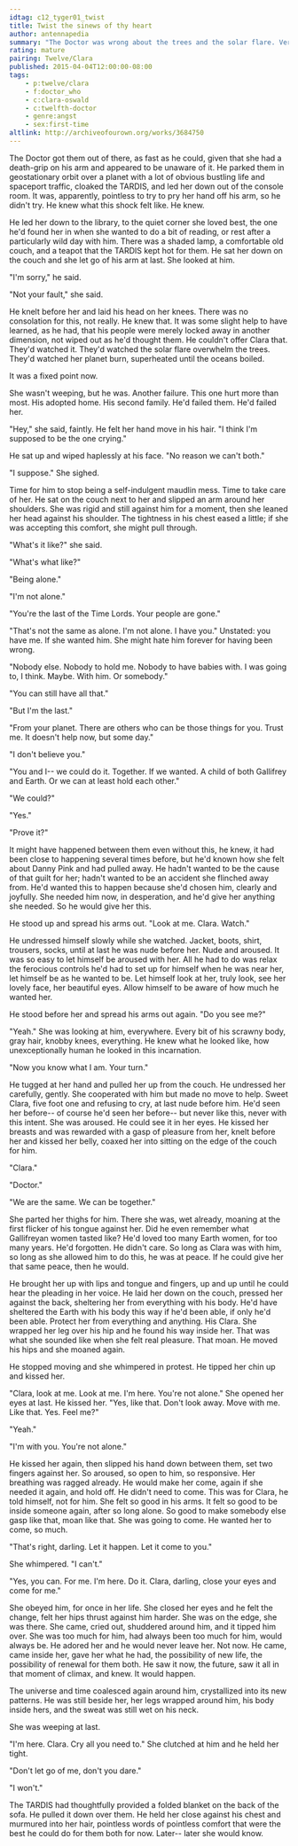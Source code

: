 ```yaml
---
idtag: c12_tyger01_twist
title: Twist the sinews of thy heart
author: antennapedia
summary: "The Doctor was wrong about the trees and the solar flare. Very very wrong."
rating: mature
pairing: Twelve/Clara
published: 2015-04-04T12:00:00-08:00
tags:
    - p:twelve/clara
    - f:doctor_who
    - c:clara-oswald
    - c:twelfth-doctor
    - genre:angst
    - sex:first-time
altlink: http://archiveofourown.org/works/3684750
---
```

The Doctor got them out of there, as fast as he could, given that she had a death-grip on his arm and appeared to be unaware of it. He parked them in geostationary orbit over a planet with a lot of obvious bustling life and spaceport traffic, cloaked the TARDIS, and led her down out of the console room. It was, apparently, pointless to try to pry her hand off his arm, so he didn't try. He knew what this shock felt like. He knew.

He led her down to the library, to the quiet corner she loved best, the one he'd found her in when she wanted to do a bit of reading, or rest after a particularly wild day with him. There was a shaded lamp, a comfortable old couch, and a teapot that the TARDIS kept hot for them. He sat her down on the couch and she let go of his arm at last. She looked at him.

"I'm sorry," he said.

"Not your fault," she said.

He knelt before her and laid his head on her knees. There was no consolation for this, not really. He knew that. It was some slight help to have learned, as he had, that his people were merely locked away in another dimension, not wiped out as he'd thought them. He couldn't offer Clara that. They'd watched it. They'd watched the solar flare overwhelm the trees. They'd watched her planet burn, superheated until the oceans boiled.

It was a fixed point now.

She wasn't weeping, but he was. Another failure. This one hurt more than most. His adopted home. His second family. He'd failed them. He'd failed her.

"Hey," she said, faintly. He felt her hand move in his hair. "I think I'm supposed to be the one crying."

He sat up and wiped haplessly at his face. "No reason we can't both."

"I suppose." She sighed.

Time for him to stop being a self-indulgent maudlin mess. Time to take care of her. He sat on the couch next to her and slipped an arm around her shoulders. She was rigid and still against him for a moment, then she leaned her head against his shoulder. The tightness in his chest eased a little; if she was accepting this comfort, she might pull through.

"What's it like?" she said.

"What's what like?"

"Being alone."

"I'm not alone."

"You're the last of the Time Lords. Your people are gone."

"That's not the same as alone. I'm not alone. I have you." Unstated: you have me. If she wanted him. She might hate him forever for having been wrong.

"Nobody else. Nobody to hold me. Nobody to have babies with. I was going to, I think. Maybe. With him. Or somebody."

"You can still have all that."

"But I'm the last."

"From your planet. There are others who can be those things for you. Trust me. It doesn't help now, but some day."

"I don't believe you."

"You and I-- we could do it. Together. If we wanted. A child of both Gallifrey and Earth. Or we can at least hold each other."

"We could?"

"Yes."

"Prove it?"

It might have happened between them even without this, he knew, it had been close to happening several times before, but he'd known how she felt about Danny Pink and had pulled away. He hadn't wanted to be the cause of that guilt for her; hadn't wanted to be an accident she flinched away from. He'd wanted this to happen because she'd chosen him, clearly and joyfully. She needed him now, in desperation, and he'd give her anything she needed. So he would give her this.

He stood up and spread his arms out. "Look at me. Clara. Watch."

He undressed himself slowly while she watched. Jacket, boots, shirt, trousers, socks, until at last he was nude before her. Nude and aroused. It was so easy to let himself be aroused with her. All he had to do was relax the ferocious controls he'd had to set up for himself when he was near her, let himself be as he wanted to be. Let himself look at her, truly look, see her lovely face, her beautiful eyes. Allow himself to be aware of how much he wanted her.

He stood before her and spread his arms out again. "Do you see me?"

"Yeah." She was looking at him, everywhere. Every bit of his scrawny body, gray hair, knobby knees, everything. He knew what he looked like, how unexceptionally human he looked in this incarnation.

"Now you know what I am. Your turn."

He tugged at her hand and pulled her up from the couch. He undressed her carefully, gently. She cooperated with him but made no move to help. Sweet Clara, five foot one and refusing to cry, at last nude before him. He'd seen her before-- of course he'd seen her before-- but never like this, never with this intent. She was aroused. He could see it in her eyes. He kissed her breasts and was rewarded with a gasp of pleasure from her, knelt before her and kissed her belly, coaxed her into sitting on the edge of the couch for him.

"Clara."

"Doctor."

"We are the same. We can be together."

She parted her thighs for him. There she was, wet already, moaning at the first flicker of his tongue against her. Did he even remember what Gallifreyan women tasted like? He'd loved too many Earth women, for too many years. He'd forgotten. He didn't care. So long as Clara was with him, so long as she allowed him to do this, he was at peace. If he could give her that same peace, then he would.

He brought her up with lips and tongue and fingers, up and up until he could hear the pleading in her voice. He laid her down on the couch, pressed her against the back, sheltering her from everything with his body. He'd have sheltered the Earth with his body this way if he'd been able, if only he'd been able. Protect her from everything and anything. His Clara. She wrapped her leg over his hip and he found his way inside her. That was what she sounded like when she felt real pleasure. That moan. He moved his hips and she moaned again.

He stopped moving and she whimpered in protest. He tipped her chin up and kissed her.

"Clara, look at me. Look at me. I'm here. You're not alone." She opened her eyes at last. He kissed her. "Yes, like that. Don't look away. Move with me. Like that. Yes. Feel me?"

"Yeah."

"I'm with you. You're not alone."

He kissed her again, then slipped his hand down between them, set two fingers against her. So aroused, so open to him, so responsive. Her breathing was ragged already. He would make her come, again if she needed it again, and hold off. He didn't need to come. This was for Clara, he told himself, not for him. She felt so good in his arms. It felt so good to be inside someone again, after so long alone. So good to make somebody else gasp like that, moan like that. She was going to come. He wanted her to come, so much.

"That's right, darling. Let it happen. Let it come to you."

She whimpered. "I can't."

"Yes, you can. For me. I'm here. Do it. Clara, darling, close your eyes and come for me."

She obeyed him, for once in her life. She closed her eyes and he felt the change, felt her hips thrust against him harder. She was on the edge, she was there. She came, cried out, shuddered around him, and it tipped him over. She was too much for him, had always been too much for him, would always be. He adored her and he would never leave her. Not now. He came, came inside her, gave her what he had, the possibility of new life, the possibility of renewal for them both. He saw it now, the future, saw it all in that moment of climax, and knew. It would happen.

The universe and time coalesced again around him, crystallized into its new patterns. He was still beside her, her legs wrapped around him, his body inside hers, and the sweat was still wet on his neck.

She was weeping at last.

"I'm here. Clara. Cry all you need to." She clutched at him and he held her tight.

"Don't let go of me, don't you dare."

"I won't."

The TARDIS had thoughtfully provided a folded blanket on the back of the sofa. He pulled it down over them. He held her close against his chest and murmured into her hair, pointless words of pointless comfort that were the best he could do for them both for now. Later-- later she would know.
